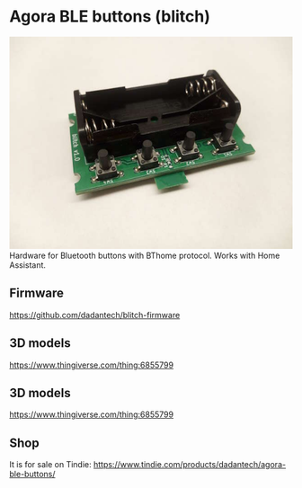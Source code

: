 # Agora BLE buttons (blitch)
![alt text](agora_buttons.jpg "Agora buttons")  
Hardware for Bluetooth buttons with BThome protocol. Works with Home Assistant.

## Firmware
https://github.com/dadantech/blitch-firmware

## 3D models
https://www.thingiverse.com/thing:6855799

## 3D models
https://www.thingiverse.com/thing:6855799

## Shop
It is for sale on Tindie: https://www.tindie.com/products/dadantech/agora-ble-buttons/